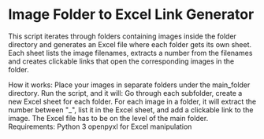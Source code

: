 # Image Folder to Excel Link Generator

This script iterates through folders containing images inside the folder directory and 
generates an Excel file where each folder gets its own sheet. 
Each sheet lists the image filenames, extracts a number from the filenames and creates clickable links that open the corresponding images in the folder.

How it works:
Place your images in separate folders under the main_folder directory.
Run the script, and it will:
Go through each subfolder, create a new Excel sheet for each folder.
For each image in a folder, it will extract the number between "_", list it in the Excel sheet, 
and add a clickable link to the image.
The Excel file has to be on the level of the main folder.
Requirements:
Python 3
openpyxl for Excel manipulation
